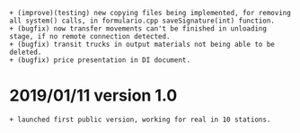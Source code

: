     + (improve)(testing) new copying files being implemented, for removing all system() calls, in formulario.cpp saveSignature(int) function.
    + (bugfix) now transfer movements can't be finished in unloading stage, if no remote connection detected.
    + (bugfix) transit trucks in output materials not being able to be deleted.
    + (bugfix) price presentation in DI document.
# 2019/01/11 version 1.0
    + launched first public version, working for real in 10 stations.
